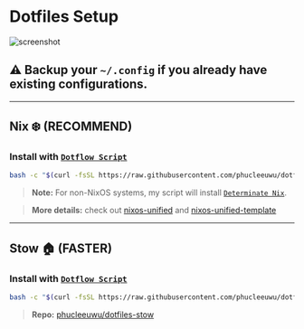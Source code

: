 # **Dotfiles Setup**

![screenshot](https://github.com/user-attachments/assets/f18f5f01-6473-4a32-840a-774ee6e827cb)

## ⚠️ Backup your `~/.config` if you already have existing configurations.

---

## **Nix ❄️ (RECOMMEND)**

### Install with [`Dotflow Script`](https://github.com/phucleeuwu/dotflow)

```bash
bash -c "$(curl -fsSL https://raw.githubusercontent.com/phucleeuwu/dotflow/main/nix.sh)"
```
> **Note:** For non-NixOS systems, my script will install [`Determinate Nix`](https://github.com/DeterminateSystems/nix-installer#installation).

> **More details:** check out [nixos-unified](https://nixos-unified.org/) and [nixos-unified-template](https://github.com/juspay/nixos-unified-template)

---

## **Stow 🏠 (FASTER)**

### Install with [`Dotflow Script`](https://github.com/phucleeuwu/dotflow)

```bash
bash -c "$(curl -fsSL https://raw.githubusercontent.com/phucleeuwu/dotflow/main/stow.sh)"
```
> **Repo:** [phucleeuwu/dotfiles-stow](https://github.com/phucleeuwu/dotfiles-stow)
